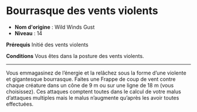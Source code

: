 # Bourrasque des vents violents

 * **Nom d'origine** : Wild Winds Gust
 * **Niveau** : 14


<p><strong>Prérequis</strong> Initié des vents violents</p>
<p><strong>Conditions</strong> Vous êtes dans la posture des vents violents.</p>
<hr>
<p>Vous emmagasinez de l’énergie et la relâchez sous la forme d’une violente et gigantesque bourrasque. Faites une Frappe de coup de vent contre chaque créature dans un cône de 9 m ou sur une ligne de 18 m (vous choisissez). Ces attaques comptent toutes dans le calcul de votre malus d’attaques multiples mais le malus n’augmente qu’après les avoir toutes effectuées.</p>